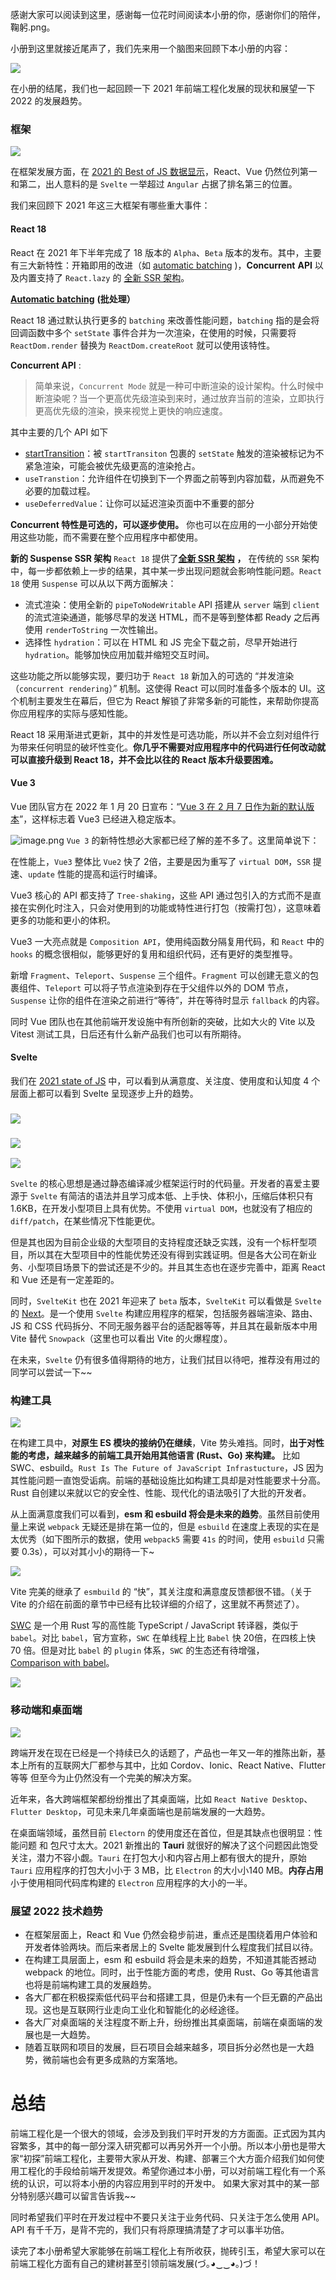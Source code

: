 感谢大家可以阅读到这里，感谢每一位花时间阅读本小册的你，感谢你们的陪伴，鞠躬.png。

小册到这里就接近尾声了，我们先来用一个脑图来回顾下本小册的内容：

![](https://p3-juejin.byteimg.com/tos-cn-i-k3u1fbpfcp/24b9d619b6d442cda8787f66eb14259d~tplv-k3u1fbpfcp-zoom-1.image)

在小册的结尾，我们也一起回顾一下 2021 年前端工程化发展的现状和展望一下 2022 的发展趋势。

### 框架

![](https://p3-juejin.byteimg.com/tos-cn-i-k3u1fbpfcp/a891280f1ad145b8ac238c691bbca646~tplv-k3u1fbpfcp-zoom-1.image)

在框架发展方面，在 [2021 的 Best of JS 数据显示](https://risingstars.js.org/2021/zh#section-all)，React、Vue 仍然位列第一和第二，出人意料的是 `Svelte` 一举超过 `Angular` 占据了排名第三的位置。

我们来回顾下 2021 年这三大框架有哪些重大事件：

#### React 18
React 在 2021 年下半年完成了 18 版本的 `Alpha`、`Beta` 版本的发布。其中，主要有三大新特性：开箱即用的改进（如 [automatic batching](https://github.com/reactwg/react-18/discussions/21) )，**Concurrent** **API** 以及内置支持了 `React.lazy` 的 [全新 SSR 架构](https://github.com/reactwg/react-18/discussions/37)。

[**Automatic batching**](https://github.com/reactwg/react-18/discussions/21) **(批处理）**

React 18 通过默认执行更多的 `batching` 来改善性能问题，`batching` 指的是会将回调函数中多个 `setState` 事件合并为一次渲染，在使用的时候，只需要将 `ReactDom.render` 替换为 `ReactDom.createRoot` 就可以使用该特性。

**Concurrent API** :
> 简单来说，`Concurrent Mode` 就是一种可中断渲染的设计架构。什么时候中断渲染呢？当一个更高优先级渲染到来时，通过放弃当前的渲染，立即执行更高优先级的渲染，换来视觉上更快的响应速度。

其中主要的几个 API 如下
- [startTransition](https://github.com/reactwg/react-18/discussions/41)：被 `startTransiton` 包裹的 `setState` 触发的渲染被标记为不紧急渲染，可能会被优先级更高的渲染抢占。
- `useTranstion`：允许组件在切换到下一个界面之前等到内容加载，从而避免不必要的加载过程。
- `useDeferredValue`：让你可以延迟渲染页面中不重要的部分

**Concurrent 特性是可选的，可以逐步使用。** 你也可以在应用的一小部分开始使用这些功能，而不需要在整个应用程序中都使用。

**新的 Suspense SSR 架构**
`React 18` 提供了[**全新 SSR 架构**](https://github.com/reactwg/react-18/discussions/37) **，** 在传统的 `SSR` 架构中，每一步都依赖上一步的结果，其中某一步出现问题就会影响性能问题。`React 18` 使用 `Suspense` 可以从以下两方面解决：
- 流式渲染：使用全新的 `pipeToNodeWritable` API 搭建从 `server` 端到 `client` 的流式渲染通道，能够尽早的发送 HTML，而不是等到整体都 Ready 之后再使用 `renderToString` 一次性输出。
- 选择性 `hydration`：可以在 HTML 和 JS 完全下载之前，尽早开始进行 `hydration`。能够加快应用加载并缩短交互时间。

这些功能之所以能够实现，要归功于 `React 18` 新加入的可选的 “并发渲染（`concurrent rendering`）” 机制。这使得 React 可以同时准备多个版本的 UI。这个机制主要发生在幕后，但它为 React 解锁了非常多新的可能性，来帮助你提高你应用程序的实际与感知性能。

React 18 采用渐进式更新，其中的并发性是可选功能，所以并不会立刻对组件行为带来任何明显的破坏性变化。**你几乎不需要对应用程序中的代码进行任何改动就可以直接升级到 React 18，并不会比以往的 React 版本升级要困难。**

#### Vue 3
Vue 团队官方在 2022 年 1 月 20 日宣布：“[Vue 3 在 2 月 7 日作为新的默认版本](https://blog.vuejs.org/posts/vue-3-as-the-new-default.html)”，这样标志着 Vue3 已经进入稳定版本。

![image.png](https://p9-juejin.byteimg.com/tos-cn-i-k3u1fbpfcp/7376740e7cf34e75932cbc3949af568c~tplv-k3u1fbpfcp-watermark.image?)
`Vue 3` 的新特性想必大家都已经了解的差不多了。这里简单说下：

在性能上，`Vue3` 整体比 `Vue2` 快了 2倍，主要是因为重写了 `virtual DOM`，`SSR` 提速、`update` 性能的提高和运行时编译。

Vue3 核心的 API 都支持了 `Tree-shaking`，这些 API 通过包引入的方式而不是直接在实例化时注入，只会对使用到的功能或特性进行打包（按需打包），这意味着更多的功能和更小的体积。

Vue3 一大亮点就是 `Composition API`，使用纯函数分隔复用代码，和 `React` 中的 `hooks` 的概念很相似，能够更好的复用和组织代码，还有更好的类型推导。

新增 `Fragment`、`Teleport`、`Suspense` 三个组件。`Fragment` 可以创建无意义的包裹组件、`Teleport` 可以将子节点渲染到存在于父组件以外的 DOM 节点，`Suspense` 让你的组件在渲染之前进行“等待”，并在等待时显示 `fallback` 的内容。

同时 Vue 团队也在其他前端开发设施中有所创新的突破，比如大火的 Vite 以及 Vitest 测试工具，日后还有什么新产品我们也可以有所期待。

#### Svelte
我们在 [2021 state of JS](https://2021.stateofjs.com/zh-Hans/libraries/front-end-frameworks) 中，可以看到从满意度、关注度、使用度和认知度 4 个层面上都可以看到 Svelte 呈现逐步上升的趋势。

### ![](https://p3-juejin.byteimg.com/tos-cn-i-k3u1fbpfcp/18bdd91b90174dc6b611a06e33ee4358~tplv-k3u1fbpfcp-zoom-1.image)

### ![](https://p3-juejin.byteimg.com/tos-cn-i-k3u1fbpfcp/b1b09d66770d4af487c3f8651814e8c6~tplv-k3u1fbpfcp-zoom-1.image)

![](https://p3-juejin.byteimg.com/tos-cn-i-k3u1fbpfcp/b6c25fee9eee4e2583ecad43d9c16064~tplv-k3u1fbpfcp-zoom-1.image)

`Svelte` 的核心思想是通过静态编译减少框架运行时的代码量。开发者的喜爱主要源于 `Svelte` 有简洁的语法并且学习成本低、上手快、体积小，压缩后体积只有 1.6KB，在开发小型项目上具有优势。不使用 `virtual DOM`，也就没有了相应的 `diff/patch`，在某些情况下性能更优。

但是其也因为目前企业级的大型项目的支持程度还缺乏实践，没有一个标杆型项目，所以其在大型项目中的性能优势还没有得到实践证明。但是各大公司在新业务、小型项目场景下的尝试还是不少的。并且其生态也在逐步完善中，距离 React 和 Vue 还是有一定差距的。

同时，`SvelteKit` 也在 2021 年迎来了 `beta` 版本，`SvelteKit` 可以看做是 `Svelte` 的 [Next](https://nextjs.org/)。是一个使用 `Svelte` 构建应用程序的框架，包括服务器端渲染、路由、JS 和 CSS 代码拆分、不同无服务器平台的适配器等等，并且其在最新版本中用 Vite 替代 `Snowpack`（这里也可以看出 Vite 的火爆程度）。

在未来，`Svelte` 仍有很多值得期待的地方，让我们拭目以待吧，推荐没有用过的同学可以尝试一下~~

### 构建工具
![](https://p3-juejin.byteimg.com/tos-cn-i-k3u1fbpfcp/431f20f10cca45c19ea029ffe4b85eae~tplv-k3u1fbpfcp-zoom-1.image)

在构建工具中，**对原生 ES 模块的接纳仍在继续**，Vite 势头难挡。同时，**出于对性能的考虑，越来越多的前端工具开始用其他语言 (Rust、Go) 来构建。** 比如 SWC、esbuild。`Rust Is The Future of JavaScript Infrastucture`，JS 因为其性能问题一直饱受诟病。前端的基础设施比如构建工具却是对性能要求十分高。Rust 自创建以来就以它的安全性、性能、现代化的语法吸引了大批的开发者。

从上面满意度我们可以看到，**esm 和 esbuild 将会是未来的趋势**。虽然目前使用量上来说 `webpack` 无疑还是排在第一位的，但是 `esbuild` 在速度上表现的实在是太优秀（如下图所示的数据，使用 `webpack5` 需要 `41s` 的时间，使用 `esbuild` 只需要 0.3s），可以对其小小的期待一下~

![](https://p3-juejin.byteimg.com/tos-cn-i-k3u1fbpfcp/112e2f82e6f0486091d25513f8f66e60~tplv-k3u1fbpfcp-zoom-1.image)

Vite 完美的继承了 `esmbuild` 的 “快”，其关注度和满意度反馈都很不错。（关于 Vite 的介绍在前面的章节中已经有比较详细的介绍了，这里就不再赘述了）。

[SWC](https://links.jianshu.com/go?to=https%3A%2F%2Fgithub.com%2Fswc-project%2Fswc) 是一个用 Rust 写的高性能 TypeScript / JavaScript 转译器，类似于 `babel`。对比 `babel`，官方宣称，`SWC` 在单线程上比 `Babel` 快 20倍，在四核上快 70 倍。但是对比 `babel` 的 `plugin` 体系，`SWC` 的生态还有待增强，\
[Comparison with babel](https://swc.rs/docs/migrating-from-babel)。

![](https://p3-juejin.byteimg.com/tos-cn-i-k3u1fbpfcp/7897186ff3c343bcb948b55dc34a36ce~tplv-k3u1fbpfcp-zoom-1.image)

### 移动端和桌面端

![](https://p3-juejin.byteimg.com/tos-cn-i-k3u1fbpfcp/a2507f3b2f02464397716944c171e786~tplv-k3u1fbpfcp-zoom-1.image)

跨端开发在现在已经是一个持续已久的话题了，产品也一年又一年的推陈出新，基本上所有的互联网大厂都参与其中，比如 Cordov、Ionic、React Native、Flutter 等等 但至今为止仍然没有一个完美的解决方案。

近年来，各大跨端框架都纷纷推出了其桌面端，比如 `React Native Desktop`、`Flutter Desktop`，可见未来几年桌面端也是前端发展的一大趋势。

在桌面端领域，虽然目前 `Electorn` 的使用度还在首位，但是其缺点也很明显：性能问题 和 包尺寸太大。2021 新推出的 **Tauri** 就很好的解决了这个问题因此饱受关注，潜力不容小觑。`Tauri` 在打包大小和内容占用上都有很大的提升，原始 `Tauri` 应用程序的打包大小小于 3 MB，比 `Electron` 的大小小140 MB。**内存占用**小于使用相同代码库构建的 `Electron` 应用程序的大小的一半。

### 展望 2022 技术趋势
- 在框架层面上，React 和 Vue 仍然会稳步前进，重点还是围绕着用户体验和开发者体验两块。而后来者居上的 Svelte 能发展到什么程度我们拭目以待。
- 在构建工具层面上，esm 和 esbuild 将会是未来的趋势，不知道其能否撼动 webpack 的地位。同时，出于性能方面的考虑，使用 Rust、Go 等其他语言也将是前端构建工具的发展趋势。
- 各大厂都在积极探索低代码平台和搭建工具，但是仍未有一个巨无霸的产品出现。这也是互联网行业走向工业化和智能化的必经途径。
- 各大厂对桌面端的关注程度不断上升，纷纷推出其桌面端，前端在桌面端的发展也是一大趋势。
- 随着互联网和项目的发展，巨石项目会越来越多，项目拆分必然也是一大趋势，微前端也会有更多成熟的方案落地。

# 总结
前端工程化是一个很大的领域，会涉及到我们平时开发的方方面面。正式因为其内容繁多，其中的每一部分深入研究都可以再另外开一个小册。所以本小册也是带大家“初探”前端工程化，主要带大家从开发、构建、部署三个大方面介绍我们如何使用工程化的手段给前端开发提效。希望你通过本小册，可以对前端工程化有一个系统的认识，可以将本小册的内容应用到平时的开发中。 如果大家对其中的某一部分特别感兴趣可以留言告诉我~~


同时希望我们平时在开发过程中不要只关注于业务代码、只关注于怎么使用 API。API 有千千万，是背不完的，我们只有将原理搞清楚了才可以事半功倍。

读完了本小册希望大家能够在前端工程化上有所收获，抛砖引玉，希望大家可以在前端工程化方面有自己的建树甚至引领前端发展(づ｡◕‿‿◕｡)づ！

